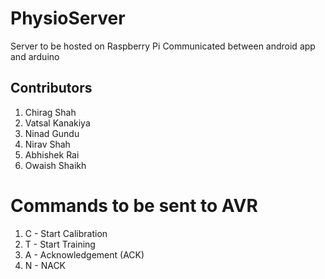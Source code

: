 # PhysioServer
Server to be hosted on Raspberry Pi
Communicated between android app and arduino

## Contributors
1. Chirag Shah
2. Vatsal Kanakiya
3. Ninad Gundu
4. Nirav Shah
5. Abhishek Rai
6. Owaish Shaikh

# Commands to be sent to AVR
1. C - Start Calibration
2. T - Start Training
3. A - Acknowledgement (ACK)
4. N - NACK
